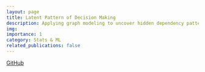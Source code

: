 ```yaml
---
layout: page
title: Latent Pattern of Decision Making
description: Applying graph modeling to uncover hidden dependency pattern of various stakeholders in their decision to participate in research
img: 
importance: 1
category: Stats & ML
related_publications: false
---
```


<a href="https://github.com/guswns3396-work/glasso">GitHub</a>